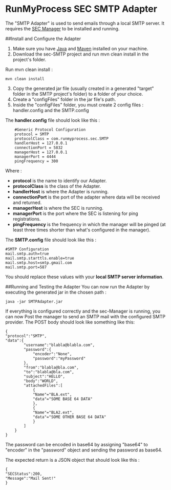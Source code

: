 RunMyProcess SEC SMTP Adapter
=============================

The "SMTP Adapter" is used to send emails through a local SMTP server. It requires the [SEC Manager](https://github.com/runmyprocess/sec-manager) to be installed and running.  



##Install and Configure the Adapter
1. Make sure you have [Java](http://www.oracle.com/technetwork/java/index.html) and [Maven](http://maven.apache.org/) installed on your machine.
2. Download the sec-SMTP project and run mvn clean install in the project's folder.

Run mvn clean install :

	mvn clean install

3. Copy the generated jar file (usually created in a generated "target" folder in the SMTP project's folder) to a folder of your choice.
4. Create a "configFiles" folder in the jar file's path.
5. Inside the "configFiles" folder, you must create 2 config files : handler.config and the SMTP.config


The **handler.config** file should look like this :
    
        #Generic Protocol Configuration
        protocol = SMTP
        protocolClass = com.runmyprocess.sec.SMTP
        handlerHost = 127.0.0.1
        connectionPort = 5832
        managerHost = 127.0.0.1
        managerPort = 4444
        pingFrequency = 300
    
Where :  

* **protocol** is the name to identify our Adapter.
* **protocolClass** is the class of the Adapter.
* **handlerHost** is where the Adapter is running.
* **connectionPort** is the port of the adapter where data will be received and returned.
* **managerHost** is where the SEC is running. 
* **managerPort** is the port where the SEC is listening for ping registrations.
* **pingFrequency** is the frequency in which the manager will be pinged (at least three times shorter than what's configured in the manager).  

The **SMTP.config** file should look like this :
   
    #SMTP Configuration
    mail.smtp.auth=true
    mail.smtp.starttls.enable=true
    mail.smtp.host=smtp.gmail.com
    mail.smtp.port=587

You should replace these values with your **local SMTP server information**.

##Running and Testing the Adapter
You can now run the Adapter by executing the generated jar in the chosen path :

    java -jar SMTPAdapter.jar
    
If everything is configured correctly and the sec-Manager is running, you can now Post the manager to send an SMTP mail with the configured SMTP provider.
The POST body should look like something like this:
    
	{
	"protocol":"SMTP",
	"data":{
			"username":"blabla@blabla.com",
			"password":{
				"encoder":"None",
				"password":"myPassword"
			},
			"from":"blabla@bla.com",
			"to":"blabla@bla.com",
			"subject":"HELLO",
			"body":"WORLD",
			"attachedFiles":[
				{
				"Name"="BLA.ext",
				"data"="SOME BASE 64 DATA" 
				},
				{
				"Name"="BLA2.ext",
				"data"="SOME OTHER BASE 64 DATA" 
				}
			]
		} 
	}
The password can be encoded in base64 by assigning "base64" to "encoder" in the "password" object and sending the password as base64.

The expected return is a JSON object that should look like this :


	{
	"SECStatus":200,
	"Message":"Mail Sent!"
	}

